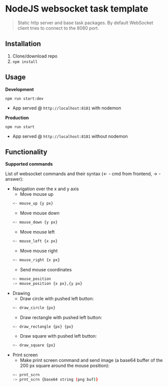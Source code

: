 # NodeJS websocket task template
> Static http server and base task packages. 
> By default WebSocket client tries to connect to the 8080 port.

## Installation
1. Clone/download repo
2. `npm install`

## Usage
**Development**

`npm run start:dev`

* App served @ `http://localhost:8181` with nodemon

**Production**

`npm run start`

* App served @ `http://localhost:8181` without nodemon

## Functionality
**Supported commands**

List of websocket commands and their syntax (<- - cmd from frontend, -> - answer):
- Navigation over the x and y axis
    - Move mouse up
    ```bash
    <- mouse_up {y px}
    ```
    - Move mouse down
    ```bash
    <- mouse_down {y px}
    ```
    - Move mouse left
    ```bash
    <- mouse_left {x px}
    ```
    - Move mouse right
    ```bash
    <- mouse_right {x px}
    ```
    - Send mouse coordinates
    ```bash
    <- mouse_position
    -> mouse_position {x px},{y px}
    ```
- Drawing
    - Draw circle with pushed left button: 
    ```bash
    <- draw_circle {px}
    ```
    - Draw rectangle with pushed left button: 
    ```bash
    <- draw_rectangle {px} {px}
    ```
    - Draw square with pushed left button: 
    ```bash
    <- draw_square {px}
    ```
- Print screen
    - Make print screen command and send image (a base64 buffer of the 200 px square around the mouse position):
    ```bash
    <- prnt_scrn
    -> prnt_scrn {base64 string (png buf)}
    ```
